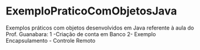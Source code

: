 # ExemploPraticoComObjetosJava
Exemplos práticos com objetos desenvolvidos em Java referente à aula do Prof. Guanabara:
1 -Criação de conta em Banco 
2- Exemplo Encapsulamento - Controle Remoto
